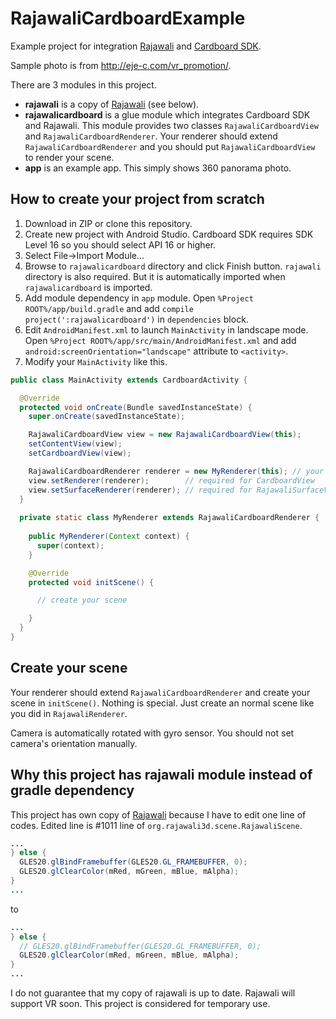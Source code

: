 # RajawaliCardboardExample

Example project for integration [Rajawali](https://github.com/Rajawali/Rajawali) and [Cardboard SDK](https://developers.google.com/cardboard/android/).

Sample photo is from http://eje-c.com/vr_promotion/.

There are 3 modules in this project.

* **rajawali** is a copy of [Rajawali](https://github.com/Rajawali/Rajawali) (see below).
* **rajawalicardboard** is a glue module which integrates Cardboard SDK and Rajawali. This module provides two classes `RajawaliCardboardView` and `RajawaliCardboardRenderer`. Your renderer should extend `RajawaliCardboardRenderer` and you should put `RajawaliCardboardView` to render your scene.
* **app** is an example app. This simply shows 360 panorama photo.

## How to create your project from scratch

1. Download in ZIP or clone this repository.
2. Create new project with Android Studio. Cardboard SDK requires SDK Level 16 so you should select API 16 or higher.
3. Select File->Import Module...
4. Browse to `rajawalicardboard` directory and click Finish button. `rajawali` directory is also required. But it is automatically imported when `rajawalicardboard` is imported.
5. Add module dependency in `app` module. Open `%Project ROOT%/app/build.gradle` and add `compile project(':rajawalicardboard')` in `dependencies` block.
6. Edit `AndroidManifest.xml` to launch `MainActivity` in landscape mode. Open `%Project ROOT%/app/src/main/AndroidManifest.xml` and add `android:screenOrientation="landscape"` attribute to `<activity>`.
7. Modify your `MainActivity` like this.

```java
public class MainActivity extends CardboardActivity {

  @Override
  protected void onCreate(Bundle savedInstanceState) {
    super.onCreate(savedInstanceState);

    RajawaliCardboardView view = new RajawaliCardboardView(this);
    setContentView(view);
    setCardboardView(view);

    RajawaliCardboardRenderer renderer = new MyRenderer(this); // your renderer
    view.setRenderer(renderer);        // required for CardboardView
    view.setSurfaceRenderer(renderer); // required for RajawaliSurfaceView
  }
  
  private static class MyRenderer extends RajawaliCardboardRenderer {
    
    public MyRenderer(Context context) {
      super(context);
    }

    @Override
    protected void initScene() {

      // create your scene

    }
  }
}
```

## Create your scene

Your renderer should extend `RajawaliCardboardRenderer` and create your scene in `initScene()`. Nothing is special. Just create an normal scene like you did in `RajawaliRenderer`.

Camera is automatically rotated with gyro sensor. You should not set camera's orientation manually.

## Why this project has rajawali module instead of gradle dependency

This project has own copy of [Rajawali](https://github.com/Rajawali/Rajawali) because I have to edit one line of codes. Edited line is #1011 line of `org.rajawali3d.scene.RajawaliScene`.

```java
...
} else {
  GLES20.glBindFramebuffer(GLES20.GL_FRAMEBUFFER, 0);
  GLES20.glClearColor(mRed, mGreen, mBlue, mAlpha);
}
...
```

to

```java
...
} else {
  // GLES20.glBindFramebuffer(GLES20.GL_FRAMEBUFFER, 0);
  GLES20.glClearColor(mRed, mGreen, mBlue, mAlpha);
}
...
```

I do not guarantee that my copy of rajawali is up to date. Rajawali will support VR soon. This project is considered for temporary use.

